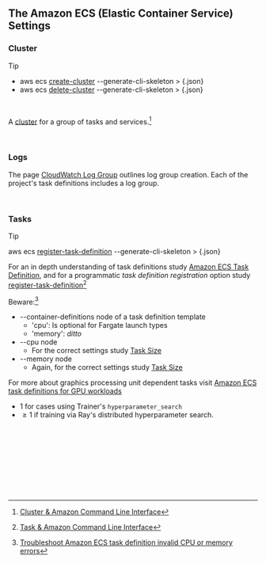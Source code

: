 <br>

## The Amazon ECS (Elastic Container Service) Settings

### Cluster

> [!TIP]
> * aws ecs [create-cluster](https://awscli.amazonaws.com/v2/documentation/api/latest/reference/ecs/create-cluster.html) --generate-cli-skeleton > {.json}
> * aws ecs [delete-cluster](https://awscli.amazonaws.com/v2/documentation/api/latest/reference/ecs/delete-cluster.html) --generate-cli-skeleton > {.json}

<br>

A [cluster](https://docs.aws.amazon.com/AmazonECS/latest/developerguide/clusters.html) for a group of tasks and services.[^cluster]


<br>

### Logs

The page [CloudWatch Log Group](https://awscli.amazonaws.com/v2/documentation/api/latest/reference/logs/index.html#cli-aws-logs) outlines log group creation.  Each of the project's task definitions includes a log group.

<br>

### Tasks

> [!TIP]
> aws ecs [register-task-definition](https://awscli.amazonaws.com/v2/documentation/api/latest/reference/ecs/register-task-definition.html) --generate-cli-skeleton > {.json}

For an in depth understanding of task definitions study [Amazon ECS Task Definition](https://docs.aws.amazon.com/AmazonECS/latest/developerguide/task_definitions.html), and for a programmatic _task definition registration_ option study [register-task-definition](https://awscli.amazonaws.com/v2/documentation/api/latest/reference/ecs/register-task-definition.html)[^task] 

Beware:[^errors]
* --container-definitions node of a task definition template
  * 'cpu': Is optional for Fargate launch types
  * 'memory': *ditto*
* --cpu node
  * For the correct settings study [Task Size](https://docs.aws.amazon.com/AmazonECS/latest/developerguide/task_definition_parameters.html)
* --memory node
  * Again, for the correct settings study [Task Size](https://docs.aws.amazon.com/AmazonECS/latest/developerguide/task_definition_parameters.html)


For more about graphics processing unit dependent tasks visit [Amazon ECS task definitions for GPU workloads](https://docs.aws.amazon.com/AmazonECS/latest/developerguide/ecs-gpu.html)

* $1$ for cases using Trainer's `hyperparameter_search`
* $\ge 1$ if training via Ray's distributed hyperparameter search.

<br>
<br>

<br>
<br>

<br>
<br>

<br>
<br>

[^errors]: [Troubleshoot Amazon ECS task definition invalid CPU or memory errors](https://docs.aws.amazon.com/AmazonECS/latest/developerguide/task-cpu-memory-error.html)
[^cluster]: [Cluster & Amazon Command Line Interface](https://awscli.amazonaws.com/v2/documentation/api/latest/reference/ecs/index.html)
[^task]: [Task & Amazon Command Line Interface](https://awscli.amazonaws.com/v2/documentation/api/latest/reference/ecs/index.html)
